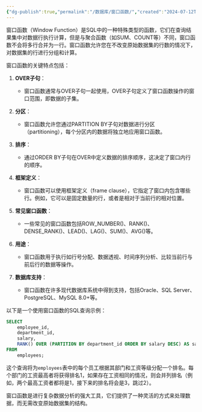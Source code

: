 ```yaml
---
{"dg-publish":true,"permalink":"/数据库/窗口函数/","created":"2024-07-12T16:53:39.504+08:00","updated":"2025-06-14T22:18:47.609+08:00"}
---
```


窗口函数（Window Function）是SQL中的一种特殊类型的函数，它们在查询结果集中对数据行执行计算，但是与聚合函数（如SUM、COUNT等）不同，窗口函数不会将多行合并为一行。窗口函数允许您在不改变原始数据集的行数的情况下，对数据集的行进行分组和计算。

窗口函数的关键特点包括：

1. **OVER子句**：
   - 窗口函数通常与OVER子句一起使用，OVER子句定义了窗口函数操作的窗口范围，即数据的子集。

2. **分区**：
   - 窗口函数允许您通过PARTITION BY子句对数据进行分区（partitioning），每个分区内的数据将独立地应用窗口函数。

3. **排序**：
   - 通过ORDER BY子句在OVER中定义数据的排序顺序，这决定了窗口内行的顺序。

4. **框架定义**：
   - 窗口函数可以使用框架定义（frame clause），它指定了窗口内包含哪些行。例如，它可以是固定数量的行，或者是相对于当前行的相对位置。

5. **常见窗口函数**：
   - 一些常见的窗口函数包括ROW_NUMBER()、RANK()、DENSE_RANK()、LEAD()、LAG()、SUM()、AVG()等。

6. **用途**：
   - 窗口函数用于执行如行号分配、数据透视、时间序列分析、比较当前行与前后行的数据等操作。

7. **数据库支持**：
   - 窗口函数在许多现代数据库系统中得到支持，包括Oracle、SQL Server、PostgreSQL、MySQL 8.0+等。

以下是一个使用窗口函数的SQL查询示例：

```sql
SELECT 
    employee_id,
    department_id,
    salary,
    RANK() OVER (PARTITION BY department_id ORDER BY salary DESC) AS salary_rank
FROM 
    employees;
```

这个查询将为`employees`表中的每个员工根据其部门和工资等级分配一个排名。每个部门的工资最高者将获得排名1，如果存在工资相同的情况，则会并列排名（例如，两个最高工资者都将是1，接下来的排名将会是3，跳过2）。

窗口函数是进行复杂数据分析的强大工具，它们提供了一种灵活的方式来处理数据，而无需改变原始数据集的结构。

